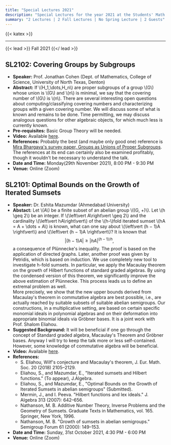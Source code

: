 ```yaml
---
title: "Special Lectures 2021"
description: "Special Lectures for the year 2021 at the Students' Math Club at Indian Statistical Institute, Bangalore."
summary: "2 Lectures | 2 Fall Lectures | No Spring Lecture | 2 Guests"
---
```


{{< katex >}}

---

{{< lead >}}
Fall 2021
{{</ lead >}}

## SL2102: Covering Groups by Subgroups

- **Speaker:** Prof. Jonathan Cohen (Dept. of Mathematics, College of Science, University of North Texas, Denton)
- **Abstract:** If \\(H_1,\dots,H_n\\) are proper subgroups of a group \\(G\\) whose union is \\(G\\) and \\(n\\) is minimal, we say that the covering number of \\(G\\) is \\(n\\). There are several interesting open questions about computing/classifying covering numbers and characterizing groups with a given covering number. We will discuss some of what is known and remains to be done. Time permitting, we may discuss analogous questions for other algebraic objects, for which much less is currently known.
- **Pre-requisites:** Basic Group Theory will be needed.
- **Video:** Available [here](https://youtu.be/TIJCf9NmkPk).
- **References:** Probably the best (and maybe only good one) reference is [Mira Bhargava's survey paper, Groups as Unions of Proper Subgroups](https://www.jstor.org/stable/40391117). The references at its end can certainly also be examined profitably, though it wouldn't be necessary to understand the talk.
- **Date and Time:** Monday(29th November 2021), 8:00 PM - 9:30 PM
- **Venue:** Online (Zoom)

## SL2101: Optimal Bounds on the Growth of Iterated Sumsets

- **Speaker:** Dr. Eshita Mazumdar (Ahmedabad University)
- **Abstact:** Let \\(A\\) be a finite subset of an abelian group \\((G, +)\\). Let \\(h \geq 2\\) be an integer. If \\(\left\vert A\right\vert \geq 2\\) and the cardinality \\(\left\vert hA\right\vert\\) of the \\(h-\\)fold iterated sumset \\(hA = A + \dots + A\\) is known, what can one say about \\(\left\vert (h − 1)A \right\vert\\) and \\(\left\vert (h − 1)A \right\vert\\)? It is known that
  $$ \left\vert (h − 1)A \right\vert \geq \left\vert hA \right\vert^{(h−1)/h}, $$
  a consequence of Plünnecke's inequality. The proof is based on the application of directed ̈graphs. Later, another proof was given by Petridis, which is based on induction. We use completely new tool to investigate h-fold sumsets. In particular, we apply the Macaulay theorem on the growth of Hilbert functions of standard graded algebras. By using the condensed version of this theorem, we significantly improve the above estimation of Plünnecke. This process leads us to define an extremal problem as well.  
  More precisely, we show that the new upper bounds derived from Macaulay's theorem in commutative algebra are best possible, i.e., are actually reached by suitable subsets of suitable abelian semigroups. Our constructions, in a multiplicative setting, are based on certain specific monomial ideals in polynomial algebras and on their deformation into appropriate binomial ideals via Gröbner bases. It is a joint work with Prof. Shalom Eliahou.
- **Suggested Background:** It will be beneficial if one go through the concept of Standard graded algebra, Macaulay's Theorem and Gröbner bases. Anyway I will try to keep the talk more or less self-contained. However, some knowledge of commutative algebra will be beneficial.
- **Video:** Available [here](https://youtu.be/aijS9rXPDI8).
- **References:**
  - S. Eliahou, Wilf's conjecture and Macaulay's theorem, J. Eur. Math. Soc. 20 (2018) 2105–2129.
  - Eliahou, S., and Mazumdar, E., "Iterated sumsets and Hilbert functions." (To appear), J.Algebra.
  - Eliahou, S., and Mazumdar, E., "Optimal Bounds on the Growth of Iterated Sumsets in abelian semigroups" (Submitted).
  - Mermin, J., and I. Peeva. "Hilbert functions and lex ideals." J. Algebra 313 (2007): 642–656.
  - Nathanson, M. B. Additive Number Theory, Inverse Problems and the Geometry of Sumsets. Graduate Texts in Mathematics, vol. 165. Springer, New York, 1996.
  - Nathanson, M. B. "Growth of sumsets in abelian semigroups." Semigroup Forum 61 (2000): 149–153.
- **Date and Time:** Sunday, 31st October 2021, 4:30 PM - 6:00 PM
- **Venue:** Online (Zoom)
